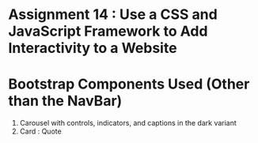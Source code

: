 # Assignment 14 : Use a CSS and JavaScript Framework to Add Interactivity to a Website

# Bootstrap Components Used (Other than the NavBar)
1. Carousel with controls, indicators, and captions in the dark variant
2. Card : Quote
